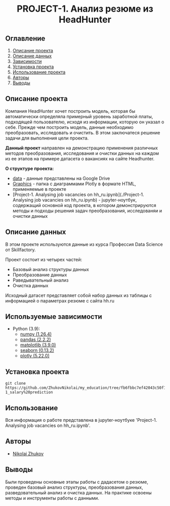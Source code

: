 
# <center> PROJECT-1. Анализ резюме из HeadHunter </center>
## Оглавление
1. [Описание проекта](#Описание-проекта)
2. [Описание данных](#Описание-данных)
3. [Зависимости](#Зависимости)
4. [Установка проекта](#Установка-проекта)
5. [Использование проекта](#Использование-проекта)
6. [Авторы](#Авторы)
7. [Выводы](Использование-проекта)

## Описание проекта

Компания HeadHunter хочет построить модель, которая бы автоматически определяла примерный уровень заработной платы, подходящей пользователю, исходя из информации, которую он указал о себе. Прежде чем построить модель, данные необходимо преобразовать, исследовать и очистить. В этом заключатеся решение задачи для выполнения цели проекта. 

**Данный проект** направлен на демонстрацию применения различных методов преобразования, исследования и очистки данных на каждом из ее этапов на примере датасета о вакансиях на сайте Headhunter.

**О структуре проекта:**
* [data](https://drive.google.com/drive/folders/109kzQNUfAX4hyOf_psTCxCaWnxzmnt4t?usp=sharing) - данные представлены на Google Drive
* [Graphics](./Graphics) - папка с диаграммами Plotly в формате HTML, применяемые в проекте
* [Project-1. Analysing job vacancies on hh_ru.ipynb](./Project-1. Analysing job vacancies on hh_ru.ipynb) - jupyter-ноутбук, содержащий основной код проекта, в котором демонстрируются методы и подходы решения задач преобразования, исследованяи и очистки данных


## Описание данных
В этом проекте используются данные из курса Профессия Data Science от Skillfactory.

Проект состоит из четырех частей:
* Базовый анализ структуры данных
* Преобразование данных
* Раведывательный анализ
* Очистка данных

Исходный датасет представляет собой набор данных из таблицы с информацией о параметрах резюме с сайта hh.ru


## Используемые зависимости
* Python (3.9):
    * [numpy (1.26.4)](https://numpy.org)
    * [pandas (2.2.2)](https://pandas.pydata.org)
    * [matplotlib (3.9.0)](https://matplotlib.org)
    * [seaborn (0.13.2)](https://seaborn.pydata.org)
    * [plotly (5.22.0)](https://plotly.com/python/)

## Установка проекта

```
git clone https://github.com/ZhukovNikolai/my_education/tree/fb6fbbc7ef42043c50f1e3e8533e6b0a592c8bfe/PROJ-1_salary%20prediction
```

## Использование
Вся информация о работе представлена в jupyter-ноутбуке 'Project-1. Analysing job vacancies on hh_ru.ipynb'.

## Авторы

* [Nikolai Zhukov](https://t.me/lemikone)

## Выводы

Были проведены основные этапы работы с дадасетом о резюме, проведен базовый анализ структуры, преобразования данных, разведовательный анализ и очистка данных. 
На практике освоены методы и инструменты работы с данными.